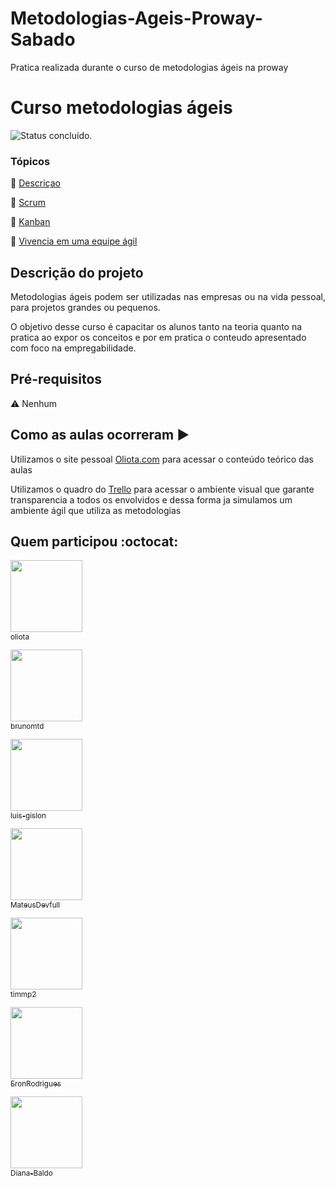 # Metodologias-Ageis-Proway-Sabado
Pratica realizada durante o curso de metodologias ágeis na proway


# Curso metodologias ágeis



![Status concluído.](http://img.shields.io/static/v1?label=STATUS&message=CONCLUIDO&color=GREEN&style=for-the-badge "Status concluído.")




### Tópicos 

:small_blue_diamond: [Descriçao](#descrição)

:small_blue_diamond: [Scrum](#scrum)

:small_blue_diamond: [Kanban](#kanban)

:small_blue_diamond: [Vivencia em uma equipe ágil](#agil)



## Descrição do projeto 

<p align="justify">
  Metodologias ágeis podem ser utilizadas nas empresas ou na vida pessoal, para projetos grandes ou pequenos. 
  
  O objetivo desse curso é capacitar os alunos tanto na teoria quanto na pratica ao expor os conceitos e por em pratica o conteudo apresentado com foco na empregabilidade. 
</p>



## Pré-requisitos

:warning: Nenhum



## Como as aulas ocorreram :arrow_forward:

Utilizamos o site pessoal [Oliota.com](https://oliota.com/curso_detalhe/sabado-29-10-2022-metodologia_agil/1666878109133) para acessar o conteúdo teórico das aulas

Utilizamos o quadro do [Trello](https://trello.com/b/nLsce7QU/metodologias-%C3%A1geis-turma-s%C3%A1bado) para acessar o ambiente visual que garante transparencia a todos os envolvidos e dessa forma ja simulamos um ambiente ágil que utiliza as metodologias




## Quem participou  :octocat:



[<img src="https://avatars.githubusercontent.com/u/6345052?v=4" width=115><br><sub>oliota</sub>](https://github.com/oliota) 

[<img src="https://avatars.githubusercontent.com/u/116957797?v=4" width=115><br><sub>brunomtd</sub>](https://github.com/brunomtd) 

[<img src="https://avatars.githubusercontent.com/u/116957835?v=4" width=115><br><sub>luis-gislon
</sub>]( https://github.com/luis-gislon) 

[<img src="https://avatars.githubusercontent.com/u/116957760?v=4" width=115><br><sub>MateusDevfull</sub>]( https://github.com/MateusDevfull) 

[<img src="https://avatars.githubusercontent.com/u/116957755?v=4 " width=115><br><sub>timmp2</sub>](https://github.com/timmp2) 

[<img src="https://avatars.githubusercontent.com/u/109868628?v=4" width=115><br><sub>EronRodrigues</sub>](https://github.com/EronRodrigues)

[<img src="https://avatars.githubusercontent.com/u/105560431?v=4" width=115><br><sub>Diana-Baldo</sub>](https://github.com/Diana-Baldo) 
